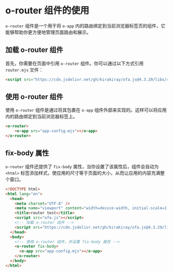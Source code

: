 # o-router 组件的使用

`o-router` 组件是一个用于将 `o-app` 内的路由绑定到当前浏览器标签页的组件，它能够帮助你更方便地管理页面路由和展示。

## 加载 o-router 组件

首先，你需要在页面中引用 `o-router` 组件。你可以通过以下方式引用 `router.mjs` 文件：

```html
<script src="https://cdn.jsdelivr.net/gh/kirakiray/ofa.js@4.3.29/libs/router/dist/router.min.js"></script>
```

## 使用 o-router 组件

使用 `o-router` 组件是通过将其包裹在 `o-app` 组件外部来实现的。这样可以将应用内的路由绑定到当前浏览器标签上。

```html
<o-router>
    <o-app src="app-config.mjs"></o-app>
</o-router>
```

## fix-body 属性

`o-router` 组件还提供了 `fix-body` 属性，当你设置了该属性后，组件会自动为 `<html>` 标签添加样式，使应用的尺寸等于页面的大小，从而让应用的内容充满整个窗口。

```html
<!DOCTYPE html>
<html lang="en">
  <head>
    <meta charset="UTF-8" />
    <meta name="viewport" content="width=device-width, initial-scale=1.0" />
    <title>router test</title>
    <script src="ofa.js"></script>
    <!-- 加载 o-router 组件 -->
    <script src="https://cdn.jsdelivr.net/gh/kirakiray/ofa.js@4.3.29/libs/router/dist/router.min.js"></script>
  </head>
  <body>
    <!-- 使用 o-router 组件，并设置 fix-body 属性 -->
    <o-router fix-body> 
      <o-app src="app-config.mjs"></o-app>
    </o-router>
  </body>
</html>
```